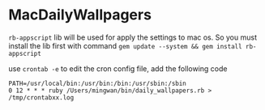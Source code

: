 # MacDailyWallpagers

`rb-appscript` lib will be used for apply the settings to mac os. So you must install the lib first with command `gem update --system && gem install rb-appscript`

use `crontab -e` to edit the cron config file, add the following code
```
PATH=/usr/local/bin:/usr/bin:/bin:/usr/sbin:/sbin
0 12 * * * ruby /Users/mingwan/bin/daily_wallpapers.rb > /tmp/crontabxx.log
```